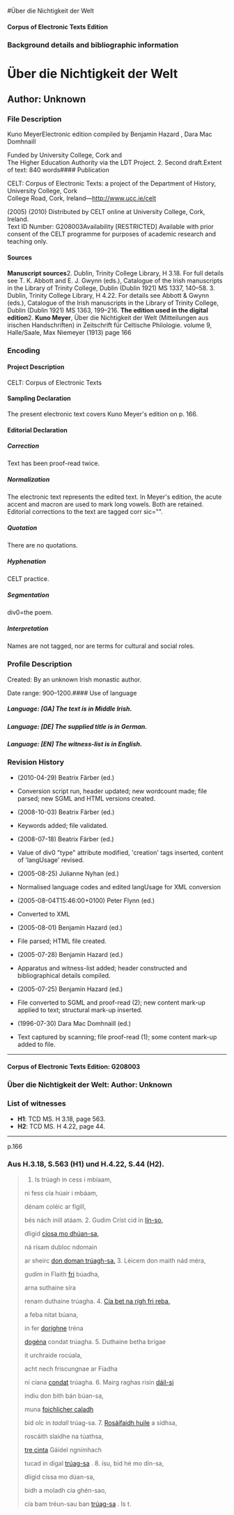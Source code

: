 

#Über die Nichtigkeit der Welt


<!-- // 
 function footNote(link) {
 openpopup = window.open(link,"openpopup","width=512,height=128,left=256,top=256,resizable=no,scrollbars=1,menubar=1,statusbar=0,toolbar=0");
}
// -->



#### Corpus of Electronic Texts Edition


### Background details and bibliographic information


Über die Nichtigkeit der Welt
=============================


Author: Unknown
---------------


### File Description

Kuno MeyerElectronic edition compiled by Benjamin Hazard , Dara Mac Domhnaill

Funded by University College, Cork and  
The Higher Education Authority via the LDT Project. 2. Second draft.Extent of text: 840 words#### Publication


CELT: Corpus of Electronic Texts: a project of the Department of History, University College, Cork  
College Road, Cork, Ireland—http://www.ucc.ie/celt

 (2005) (2010) Distributed by CELT online at University College, Cork, Ireland.  
Text ID Number: G208003Availability [RESTRICTED] 
Available with prior consent of the CELT programme for purposes of academic research and teaching only.


#### Sources


**Manuscript sources**2. Dublin, Trinity College Library, H 3.18. For full details see T. K. Abbott and E. J. Gwynn (eds.), Catalogue of the Irish manuscripts in the Library of Trinity College, Dublin (Dublin 1921) MS 1337, 140–58.
3. Dublin, Trinity College Library, H 4.22. For details see Abbott & Gwynn (eds.), Catalogue of the Irish manuscripts in the Library of Trinity College, Dublin (Dublin 1921) MS 1363, 199–216.
**The edition used in the digital edition**2. **Kuno Meyer**, Über die Nichtigkeit der Welt (Mitteilungen aus irischen Handschriften) in Zeitschrift für Celtische Philologie. volume 9, Halle/Saale, Max Niemeyer (1913) page 166

### Encoding


#### Project Description


CELT: Corpus of Electronic Texts


#### Sampling Declaration


The present electronic text covers Kuno Meyer's edition on p. 166.


#### Editorial Declaration


##### Correction


Text has been proof-read twice.


##### Normalization


The electronic text represents the edited text. In Meyer's edition, the acute accent and macron are used to mark long vowels. Both are retained. Editorial corrections to the text are tagged corr sic="".


##### Quotation


There are no quotations.


##### Hyphenation


CELT practice.


##### Segmentation


div0=the poem.


##### Interpretation


Names are not tagged, nor are terms for cultural and social roles.


### Profile Description


Created: By an unknown Irish monastic author.

 Date range: 900–1200.#### Use of language


##### Language: [GA] The text is in Middle Irish.


##### Language: [DE] The supplied title is in German.


##### Language: [EN] The witness-list is in English.


### Revision History


* (2010-04-29) Beatrix Färber (ed.)

* Conversion script run, header updated; new wordcount made; file parsed; new SGML and HTML versions created.
* (2008-10-03) Beatrix Färber (ed.)

* Keywords added; file validated.
* (2008-07-18) Beatrix Färber (ed.)

* Value of div0 "type" attribute modified, 'creation' tags inserted, content of 'langUsage' revised.
* (2005-08-25) Julianne Nyhan (ed.)

* Normalised language codes and edited langUsage for XML conversion
* (2005-08-04T15:46:00+0100) Peter Flynn (ed.)

* Converted to XML
* (2005-08-01) Benjamin Hazard (ed.)

* File parsed; HTML file created.
* (2005-07-28) Benjamin Hazard (ed.)

* Apparatus and witness-list added; header constructed and bibliographical details compiled.
* (2005-07-25) Benjamin Hazard (ed.)

* File converted to SGML and proof-read (2); new content mark-up applied to text; structural mark-up inserted.
* (1996-07-30) Dara Mac Domhnaill (ed.)

* Text captured by scanning; file proof-read (1); some content mark-up added to file.




---


#### Corpus of Electronic Texts Edition: G208003


### Über die Nichtigkeit der Welt: Author: Unknown


### List of witnesses


* **H1**: TCD MS. H 3.18, page 563.
* **H2**: TCD MS. H 4.22, page 44.




---

p.166


### Aus H.3.18, S.563 (H1) und H.4.22, S.44 (H2).



> 1. Is trúagh in cess i mbíaam,
>   
> ni fess cía húair i mbáam,
>   
> dénam coléic ar figill,
>   
> bés nách inill atáam.
> 2. Gudim Críst cid in [lín-so,](app001.html)
>   
> dligid [cíosa mo dhúan-sa,](app002.html)
>   
> ná rísam dubloc ndomain
>   
> ar sheirc [don doman trúagh-sa.](app003.html)
> 3. Léicem don maith nád méra,
>   
> gudim in Flaith [fri](app004.html) búadha,
>   
> arna suthaine síra
>   
> renam duthaine trúagha.
> 4. [Cía bet na rígh fri reba,](app005.html)
>   
> a feba nitat búana,
>   
> in fer [dorighne](app006.html) tréna
>   
> [dogéna](app007.html) condat trúagha.
> 5. Duthaine betha brígae
>   
> it urchraide rocúala,
>   
> acht nech friscungnae ar Fíadha
>   
> ní cíana [condat](app008.html) trúagha.
> 6. Mairg raghas risin [dáil-si](app009.html)
>   
> indiu don bith bán búan-sa,
>   
> muna [foichlicher caladh](app010.html)
>   
> bid olc in *tadall* trúag-sa.
> 7. [Rosáifaidh huile](app011.html) a sídhsa,
>   
> roscáith slaidhe na túathsa,
>   
> [tre cinta](app012.html) Gáidel ngnímhach
>   
> tucad in dígal [trúag-sa](app013.html) .
> 8. ísu, bid hé mo dín-sa,
>   
> dligid císsa mo dúan-sa,
>   
> bidh a moladh cía ghén-sao,
>   
> cía bam tréun-sau ban [trúag-sa](app014.html) .
> Is t.
> 
> 














